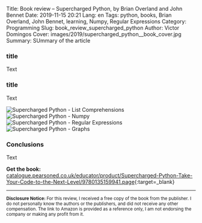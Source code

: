 Title: Book review – Supercharged Python, by Brian Overland and John Bennet
Date: 2019-11-15 20:21
Lang: en
Tags: python, books, Brian Overland, John Bennet, learning, Numpy, Regular Expressions
Category: Programming
Slug: book_review_supercharged_python
Author: Victor Domingos
Cover: images/2019/supercharged_python__book_cover.jpg
Summary: SUmmary of the article 

### title
Text


### title
Text

![Supercharged Python - List Comprehensions]({static}/images/2019/supercharged_python__list_comprehensions.jpg)
![Supercharged Python - Numpy]({static}/images/2019/supercharged_python__numpy.jpg)
![Supercharged Python - Regular Expressions]({static}/images/2019/supercharged_python__regular_expressions.jpg)
![Supercharged Python - Graphs]({static}/images/2019/supercharged_python__graphs.jpg)


### Conclusions
Text


**Get the book:**  
[catalogue.pearsoned.co.uk/educator/product/Supercharged-Python-Take-Your-Code-to-the-Next-Level/9780135159941.page](https://catalogue.pearsoned.co.uk/educator/product/Supercharged-Python-Take-Your-Code-to-the-Next-Level/9780135159941.page){:target=_blank}

<hr ><small>
<strong>Disclosure Notice:  </strong>
For this review, I received a free copy of the book from the publisher. I do not personally know the authors or the publishers, and did not receive any other compensation. The link to Amazon is provided as a reference only, I am not endorsing the company or making any profit from it. 
</small>
